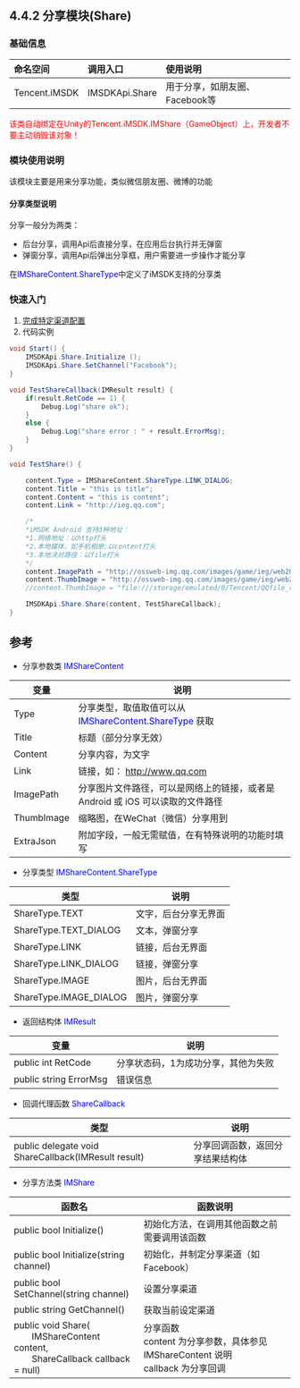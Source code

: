 ## 4.4.2 分享模块(Share)

### 基础信息

| 命名空间 | 调用入口 |使用说明|
| :-- |:-- |:--|
| Tencent.iMSDK | IMSDKApi.Share | 用于分享，如朋友圈、Facebook等 |


<font color=red>该类自动绑定在Unity的Tencent.iMSDK.IMShare（GameObject）上，开发者不要主动销毁该对象！</font>

### 模块使用说明

该模块主要是用来分享功能，类似微信朋友圈、微博的功能

#### 分享类型说明

分享一般分为两类：

* 后台分享，调用Api后直接分享，在应用后台执行并无弹窗
* 弹窗分享，调用Api后弹出分享框，用户需要进一步操作才能分享

在<font color=blue>IMShareContent.ShareType</font>中定义了iMSDK支持的分享类


### 快速入门

1. [完成特定渠道配置](../../Channel/README.md)
2. 代码实例

  ```cs
  void Start() {
      IMSDKApi.Share.Initialize ();
      IMSDKApi.Share.SetChannel("Facebook");
  }

  void TestShareCallback(IMResult result) {
      if(result.RetCode == 1) {
          Debug.Log("share ok");
      }
      else {
          Debug.Log("share error : " + result.ErrorMsg);
      }
  }

  void TestShare() {

      content.Type = IMShareContent.ShareType.LINK_DIALOG;
      content.Title = "this is title";
      content.Content = "this is content";
      content.Link = "http://ieg.qq.com";

      /*
      *iMSDK Android 支持3种地址：
      *1.网络地址：以http打头
      *2.本地媒体，如手机相册:以content打头
      *3.本地决对路径：以file打头
      */
      content.ImagePath = "http://ossweb-img.qq.com/images/game/ieg/web201404/logo.png";
      content.ThumbImage = "http://ossweb-img.qq.com/images/game/ieg/web201404/roles/lol.png";
      //content.ThumbImage = "file:///storage/emulated/0/Tencent/QQfile_recv/share_f.jpg;

      IMSDKApi.Share.Share(content, TestShareCallback);
  }
  ```
  
## 参考

* 分享参数类 <font color=blue>IMShareContent</font>

| 变量 | 说明 |
| -- | -- |
| Type | 分享类型，取值取值可以从 <font color=blue>IMShareContent.ShareType</font> 获取 |
| Title | 标题（部分分享无效） |
| Content | 分享内容，为文字 |
| Link | 链接，如： http://www.qq.com |
| ImagePath | 分享图片文件路径，可以是网络上的链接，或者是 Android 或 iOS 可以读取的文件路径 |
| ThumbImage | 缩略图，在WeChat（微信）分享用到 |
| ExtraJson | 附加字段，一般无需赋值，在有特殊说明的功能时填写 |

* 分享类型 <font color=blue>IMShareContent.ShareType</font>

| 类型 | 说明 |
| -- | -- |
| ShareType.TEXT | 文字，后台分享无界面 |
| ShareType.TEXT_DIALOG | 文本，弹窗分享 |
| ShareType.LINK | 链接，后台无界面 |
| ShareType.LINK_DIALOG | 链接，弹窗分享 |
| ShareType.IMAGE | 图片，后台无界面 |
| ShareType.IMAGE_DIALOG | 图片，弹窗分享 |

* 返回结构体 <font color=blue>IMResult</font>

| 变量 | 说明 |
| -- | -- |
| public int RetCode | 分享状态码，1为成功分享，其他为失败 |
| public string ErrorMsg | 错误信息 |

* 回调代理函数 <font color=blue>ShareCallback</font>

| 类型 | 说明 |
| -- | -- |
| public delegate void ShareCallback(IMResult result) | 分享回调函数，返回分享结果结构体 |

* 分享方法类 <font color=blue>IMShare</font>

| 函数名 | 函数说明 |
| -- | -- |
| public bool Initialize() | 初始化方法，在调用其他函数之前需要调用该函数 |
| public bool Initialize(string channel) | 初始化，并制定分享渠道（如Facebook） |
| public bool SetChannel(string channel) | 设置分享渠道 |
| public string GetChannel() | 获取当前设定渠道 |
| public void Share(<br> &emsp;&emsp;IMShareContent content, <br> &emsp;&emsp;ShareCallback callback = null) | 分享函数<br> content 为分享参数，具体参见 IMShareContent 说明<br> callback 为分享回调 |